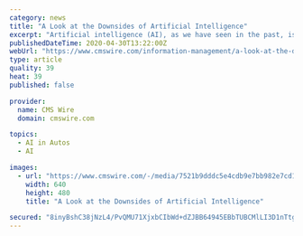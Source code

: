 ```yaml
---
category: news
title: "A Look at the Downsides of Artificial Intelligence"
excerpt: "Artificial intelligence (AI), as we have seen in the past, is already established in the enterprise. Some professions, like human resources, have taken to it easily while others, particularly regulated industries,"
publishedDateTime: 2020-04-30T13:22:00Z
webUrl: "https://www.cmswire.com/information-management/a-look-at-the-downsides-of-artificial-intelligence/"
type: article
quality: 39
heat: 39
published: false

provider:
  name: CMS Wire
  domain: cmswire.com

topics:
  - AI in Autos
  - AI

images:
  - url: "https://www.cmswire.com/-/media/7521b9dddc5e4cdb9e7bb982e7cd17db.ashx"
    width: 640
    height: 480
    title: "A Look at the Downsides of Artificial Intelligence"

secured: "8inyBshC38jNzL4/PvQMU71XjxbCIbWd+dZJBB64945EBbTUBCMlLI3D1nTtgPR+FAzmm3q1kVyTwnX+z+6D47n4xsvcX8KfsqB13dhyZnRGzyMN++LrGO69YGfhxUSUrZO86k/7lSfefuUjpC2T82wWBmqUcC/cEmnxF2d1R2oBRuznGT73rVWnY4oGHvDjwJ8B6XyJunI29UEL2zOnHf4TT1851FI4EOiJiB12do6Nub24wbmsEjGaLHVtZbEh5MqPpYR+mKAuA8L/XQMArhCUjJSYAjtSlE6Zkj8PTn//DlUzQVpvEWwe+LVm8m8r;/E7KoeOV7F3T+aE4+95Yhw=="
---
```


